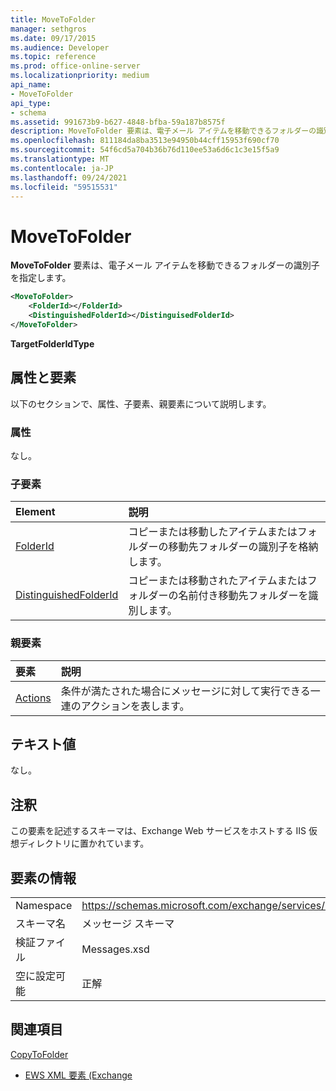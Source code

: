 ```yaml
---
title: MoveToFolder
manager: sethgros
ms.date: 09/17/2015
ms.audience: Developer
ms.topic: reference
ms.prod: office-online-server
ms.localizationpriority: medium
api_name:
- MoveToFolder
api_type:
- schema
ms.assetid: 991673b9-b627-4848-bfba-59a187b8575f
description: MoveToFolder 要素は、電子メール アイテムを移動できるフォルダーの識別子を指定します。
ms.openlocfilehash: 811184da8ba3513e94950b44cff15953f690cf70
ms.sourcegitcommit: 54f6cd5a704b36b76d110ee53a6d6c1c3e15f5a9
ms.translationtype: MT
ms.contentlocale: ja-JP
ms.lasthandoff: 09/24/2021
ms.locfileid: "59515531"
---
```

# <a name="movetofolder"></a>MoveToFolder

**MoveToFolder** 要素は、電子メール アイテムを移動できるフォルダーの識別子を指定します。 
  
```XML
<MoveToFolder>
    <FolderId></FolderId>
    <DistinguishedFolderId></DistinguisedFolderId>
</MoveToFolder>
```

 **TargetFolderIdType**
## <a name="attributes-and-elements"></a>属性と要素

以下のセクションで、属性、子要素、親要素について説明します。
  
### <a name="attributes"></a>属性

なし。
  
### <a name="child-elements"></a>子要素

|**Element**|**説明**|
|:-----|:-----|
|[FolderId](folderid.md) <br/> |コピーまたは移動したアイテムまたはフォルダーの移動先フォルダーの識別子を格納します。  <br/> |
|[DistinguishedFolderId](distinguishedfolderid.md) <br/> |コピーまたは移動されたアイテムまたはフォルダーの名前付き移動先フォルダーを識別します。  <br/> |
   
### <a name="parent-elements"></a>親要素

|**要素**|**説明**|
|:-----|:-----|
|[Actions](actions.md) <br/> |条件が満たされた場合にメッセージに対して実行できる一連のアクションを表します。  <br/> |
   
## <a name="text-value"></a>テキスト値

なし。
  
## <a name="remarks"></a>注釈

この要素を記述するスキーマは、Exchange Web サービスをホストする IIS 仮想ディレクトリに置かれています。
  
## <a name="element-information"></a>要素の情報

|||
|:-----|:-----|
|Namespace  <br/> |https://schemas.microsoft.com/exchange/services/2006/messages  <br/> |
|スキーマ名  <br/> |メッセージ スキーマ  <br/> |
|検証ファイル  <br/> |Messages.xsd  <br/> |
|空に設定可能  <br/> |正解  <br/> |
   
## <a name="see-also"></a>関連項目



[CopyToFolder](copytofolder.md)


- [EWS XML 要素 (Exchange](ews-xml-elements-in-exchange.md)

